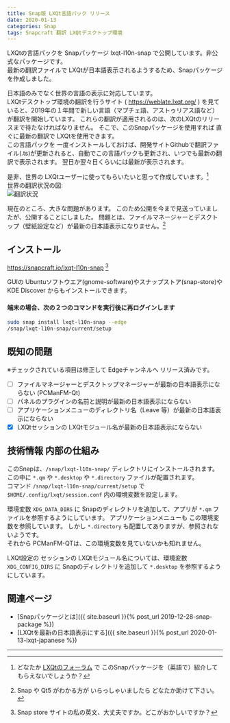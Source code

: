 ```yaml
---
title: Snap版 LXQt言語パック リリース
date: 2020-01-13
categories: Snap
tags: Snapcraft 翻訳 LXQtデスクトップ環境
---
```

LXQtの言語パックを Snapパッケージ lxqt-l10n-snap で公開しています。非公式なパッケージです。  
最新の翻訳ファイルで LXQtが日本語表示されるようするため、Snapパッケージを作成しました。

日本語のみでなく世界の言語の表示に対応しています。  
LXQtデスクトップ環境の翻訳を行うサイト ( <https://weblate.lxqt.org/> ) を見ていると、2019年の１年間で新しい言語（マプチェ語、アストゥリアス語など）が翻訳を開始しています。
これらの翻訳が適用されるのは、次のLXQtのリリースまで待たなければなりません。
そこで、このSnapパッケージを使用すれば 直ぐに最新の翻訳で LXQtを使用できます。  
この言語パックを 一度インストールしておけば、開発サイトGithubで翻訳ファイル(.ts)が更新されると、自動でこの言語パックも更新され、いつでも最新の翻訳で表示されます。
翌日か翌々日くらいには最新が表示されます。

是非、世界の LXQtユーザーに使ってもらいたいと思って作成しています。[^fo]  
世界の翻訳状況の図:  
![翻訳状況](https://weblate.lxqt.org/widgets/lxqt/-/horizontal-auto.svg)

[^fo]: どなたか [LXQtのフォーラム](https://forum.lxqt.org/) で このSnapパッケージを（英語で）紹介してもらえないでしょうか？

現在のところ、大きな問題があります。
このため公開を今まで見送っていましたが、公開することにしました。
問題とは、ファイルマネージャーとデスクトップ（壁紙設定など）が最新の日本語表示になりません。[^fm]

[^fm]: Snap や Qt5 がわかる方が いらっしゃいましたら どなたか助けて下さい。

## インストール

<https://snapcraft.io/lxqt-l10n-snap> [^io]

[^io]: Snap store サイトの私の英文、大丈夫ですか。どこがおかしいですか？

GUIの Ubuntuソフトウエア(gnome-software)やスナップストア(snap-store)や KDE Discover からもインストールできます。

#### 端末の場合、次の２つのコマンドを実行後に再ログインします  

```bash
sudo snap install lxqt-l10n-snap --edge
/snap/lxqt-l10n-snap/current/setup
```

## 既知の問題

※チェックされている項目は修正して Edgeチャンネルへ リリース済みです。

- [ ] ファイルマネージャーとデスクトップマネージャーが最新の日本語表示にならない (PCManFM-Qt)
- [ ] パネルのプラグインの名前と説明が最新の日本語表示にならない
- [ ] アプリケーションメニューのディレクトリ名（Leave 等）が最新の日本語表示にならない
- [x] LXQtセッションの LXQtモジュール名が最新の日本語表示にならない

## 技術情報 内部の仕組み

このSnapは、`/snap/lxqt-l10n-snap/` ディレクトリにインストールされます。
この中に `*.qm` や `*.desktop` や `*.directory` ファイルが配置されます。  
コマンド `/snap/lxqt-l10n-snap/current/setup` で `$HOME/.config/lxqt/session.conf` 内の環境変数を設定します。

環境変数 `XDG_DATA_DIRS` に Snapのディレクトリを追加して、アプリが `*.qm` ファイルを参照するようにしています。
アプリケーションメニューも この環境変数を参照しています。
しかし `*.directory` も配置してありますが、参照されないようです。  
それから PCManFM-QTは、この環境変数を見ていないかも知れません。

LXQt設定の セッションの LXQtモジュール名については、環境変数 `XDG_CONFIG_DIRS` に Snapのディレクトリを追加して `*.desktop` を参照するようにしています。

## 関連ページ

- [Snapパッケージとは]({{ site.baseurl }}{% post_url 2019-12-28-snap-package %})
- [LXQtを最新の日本語表示にする]({{ site.baseurl }}{% post_url 2020-01-13-lxqt-japanese %})

***
